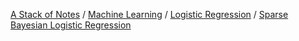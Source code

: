 [A Stack of Notes](../../../a-stack-of-notes) / [Machine Learning](../../machine-learning.md) / [Logistic Regression](../logistic-regression.md) / [Sparse Bayesian Logistic Regression](sparse-bayesian-logistic-regression.md)
